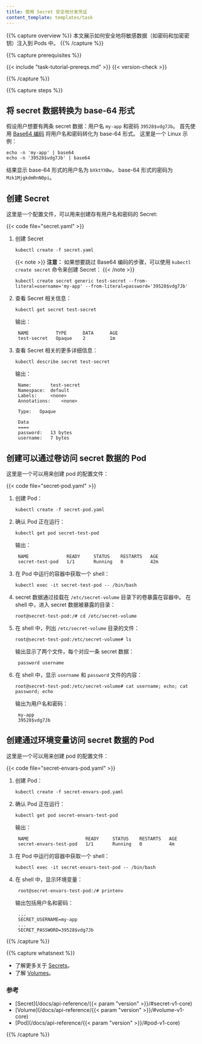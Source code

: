 ```yaml
---
title: 使用 Secret 安全地分发凭证
content_template: templates/task
---
```


{{% capture overview %}}
本文展示如何安全地将敏感数据（如密码和加密密钥）注入到 Pods 中。
{{% /capture %}}

{{% capture prerequisites %}}

{{< include "task-tutorial-prereqs.md" >}} {{< version-check >}}

{{% /capture %}}

{{% capture steps %}}

## 将 secret 数据转换为 base-64 形式

假设用户想要有两条 secret 数据：用户名 `my-app` 和密码
`39528$vdg7Jb`。 首先使用 [Base64 编码](https://www.base64encode.org/) 将用户名和密码转化为 base-64 形式。 这里是一个 Linux 示例：

    echo -n 'my-app' | base64
    echo -n '39528$vdg7Jb' | base64

结果显示 base-64 形式的用户名为 `bXktYXBw`，
base-64 形式的密码为 `Mzk1MjgkdmRnN0pi`。

## 创建 Secret

这里是一个配置文件，可以用来创建存有用户名和密码的 Secret:

{{< code file="secret.yaml" >}}

1. 创建 Secret

       kubectl create -f secret.yaml

    {{< note >}}
    **注意：** 如果想要跳过 Base64 编码的步骤，可以使用 `kubectl create secret` 命令来创建 Secret：
    {{< /note >}}

       kubectl create secret generic test-secret --from-literal=username='my-app' --from-literal=password='39528$vdg7Jb'

1. 查看 Secret 相关信息：

       kubectl get secret test-secret

    输出：

        NAME          TYPE      DATA      AGE
        test-secret   Opaque    2         1m

1. 查看 Secret 相关的更多详细信息：

       kubectl describe secret test-secret

    输出：

        Name:       test-secret
        Namespace:  default
        Labels:     <none>
        Annotations:    <none>

        Type:   Opaque

        Data
        ====
        password:   13 bytes
        username:   7 bytes

## 创建可以通过卷访问 secret 数据的 Pod

这里是一个可以用来创建 pod 的配置文件：

{{< code file="secret-pod.yaml" >}}

1. 创建 Pod：

       kubectl create -f secret-pod.yaml

1. 确认 Pod 正在运行：

       kubectl get pod secret-test-pod

    输出：

        NAME              READY     STATUS    RESTARTS   AGE
        secret-test-pod   1/1       Running   0          42m


1. 在 Pod 中运行的容器中获取一个 shell：

       kubectl exec -it secret-test-pod -- /bin/bash

1. secret 数据通过挂载在 `/etc/secret-volume` 目录下的卷暴露在容器中。
在 shell 中，进入 secret 数据被暴露的目录：

       root@secret-test-pod:/# cd /etc/secret-volume

1. 在 shell 中，列出 `/etc/secret-volume` 目录的文件：

       root@secret-test-pod:/etc/secret-volume# ls

    输出显示了两个文件，每个对应一条 secret 数据：

        password username

1. 在 shell 中，显示 `username` 和 `password` 文件的内容：

       root@secret-test-pod:/etc/secret-volume# cat username; echo; cat password; echo

    输出为用户名和密码：

        my-app
        39528$vdg7Jb

## 创建通过环境变量访问 secret 数据的 Pod

这里是一个可以用来创建 pod 的配置文件：

{{< code file="secret-envars-pod.yaml" >}}

1. 创建 Pod：

       kubectl create -f secret-envars-pod.yaml

1. 确认 Pod 正在运行：

       kubectl get pod secret-envars-test-pod

    输出：

        NAME                     READY     STATUS    RESTARTS   AGE
        secret-envars-test-pod   1/1       Running   0          4m

1. 在 Pod 中运行的容器中获取一个 shell：

       kubectl exec -it secret-envars-test-pod -- /bin/bash

1. 在 shell 中，显示环境变量：

        root@secret-envars-test-pod:/# printenv

    输出包括用户名和密码：

        ...
        SECRET_USERNAME=my-app
        ...
        SECRET_PASSWORD=39528$vdg7Jb

{{% /capture %}}

{{% capture whatsnext %}}

* 了解更多关于 [Secrets](/docs/concepts/configuration/secret/)。
* 了解 [Volumes](/docs/concepts/storage/volumes/)。

### 参考

* [Secret](/docs/api-reference/{{< param "version" >}}/#secret-v1-core)
* [Volume](/docs/api-reference/{{< param "version" >}}/#volume-v1-core)
* [Pod](/docs/api-reference/{{< param "version" >}}/#pod-v1-core)

{{% /capture %}}


